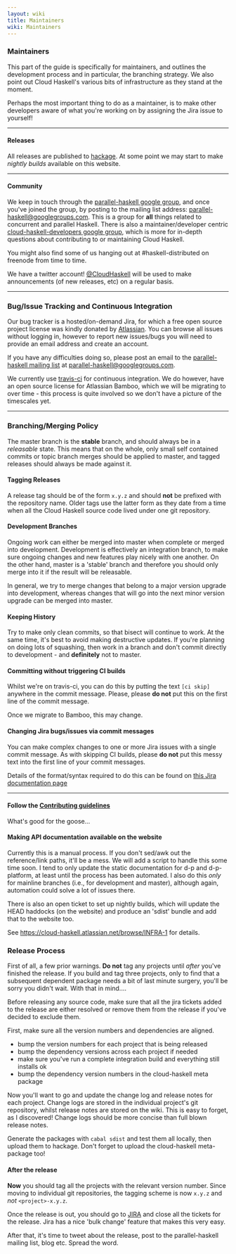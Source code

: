```yaml
---
layout: wiki
title: Maintainers
wiki: Maintainers
---
```


### Maintainers

This part of the guide is specifically for maintainers, and
outlines the development process and in particular, the branching
strategy. We also point out Cloud Haskell's various bits of
infrastructure as they stand at the moment.

Perhaps the most important thing to do as a maintainer, is to
make other developers aware of what you're working on by assigning
the Jira issue to yourself!

----
#### Releases

All releases are published to [hackage][3]. At some point we may start to
make *nightly builds* available on this website.

----

#### Community

We keep in touch through the [parallel-haskell google group][7],
and once you've joined the group, by posting to the mailing list address:
parallel-haskell@googlegroups.com. This is a group for **all** things related
to concurrent and parallel Haskell. There is also a maintainer/developer
centric [cloud-haskell-developers google group][9], which is more for
in-depth questions about contributing to or maintaining Cloud Haskell.

You might also find some of us hanging out at #haskell-distributed on
freenode from time to time.

We have a twitter account! [@CloudHaskell](https://twitter.com/CloudHaskell)
will be used to make announcements (of new releases, etc) on a regular basis.

----

### Bug/Issue Tracking and Continuous Integration

Our bug tracker is a hosted/on-demand Jira, for which a free open source
project license was kindly donated by [Atlassian][6]. You can browse all
issues without logging in, however to report new issues/bugs you will
need to provide an email address and create an account.

If you have any difficulties doing so, please post an email to the
[parallel-haskell mailing list][7] at parallel-haskell@googlegroups.com.

We currently use [travis-ci][11] for continuous integration. We do however,
have an open source license for Atlassian Bamboo, which we will be migrating
to over time - this process is quite involved so we don't have a picture of
the timescales yet.

----

### Branching/Merging Policy

The master branch is the **stable** branch, and should always be
in a *releasable* state. This means that on the whole, only small
self contained commits or topic branch merges should be applied
to master, and tagged releases should always be made against it.

#### Tagging Releases

A release tag should be of the form `x.y.z` and should **not**
be prefixed with the repository name. Older tags use the latter
form as they date from a time when all the Cloud Haskell source
code lived under one git repository.

#### Development Branches

Ongoing work can either be merged into master when complete or
merged into development. Development is effectively an integration
branch, to make sure ongoing changes and new features play nicely
with one another. On the other hand, master is a 'stable' branch
and therefore you should only merge into it if the result will be
releasable.

In general, we try to merge changes that belong to a major version
upgrade into development, whereas changes that will go into the
next minor version upgrade can be merged into master.

#### Keeping History

Try to make only clean commits, so that bisect will continue to work.
At the same time, it's best to avoid making destructive updates. If
you're planning on doing lots of squashing, then work in a branch
and don't commit directly to development - and **definitely** not to
master.

#### Committing without triggering CI builds

Whilst we're on travis-ci, you can do this by putting the text
`[ci skip]` anywhere in the commit message. Please, please
**do not** put this on the first line of the commit message.

Once we migrate to Bamboo, this may change.

#### Changing Jira bugs/issues via commit messages

You can make complex changes to one or more Jira issues with a single
commit message. As with skipping CI builds, please **do not** put this
messy text into the first line of your commit messages.

Details of the format/syntax required to do this can be found on
[this Jira documentation page](https://confluence.atlassian.com/display/AOD/Processing+JIRA+issues+with+commit+messages)

----

#### Follow the <a href="/wiki/contributing.html">Contributing guidelines</a>

What's good for the goose...

#### Making API documentation available on the website

Currently this is a manual process. If you don't sed/awk out the
reference/link paths, it'll be a mess. We will add a script to
handle this some time soon. I tend to only update the static
documentation for d-p and d-p-platform, at least until the process has
been automated. I also do this *only* for mainline branches (i.e.,
for development and master), although again, automation could solve
a lot of issues there.

There is also an open ticket to set up nightly builds, which will
update the HEAD haddocks (on the website) and produce an 'sdist'
bundle and add that to the website too.

See https://cloud-haskell.atlassian.net/browse/INFRA-1 for details.

### Release Process

First of all, a few prior warnings. **Do not** tag any projects
until *after* you've finished the release. If you build and tag
three projects, only to find that a subsequent dependent package
needs a bit of last minute surgery, you'll be sorry you didn't
wait. With that in mind....

Before releasing any source code, make sure that all the jira tickets
added to the release are either resolved or remove them from the
release if you've decided to exclude them.

First, make sure all the version numbers and dependencies are aligned.

* bump the version numbers for each project that is being released
* bump the dependency versions across each project if needed
* make sure you've run a complete integration build and everything still installs ok
* bump the dependency version numbers in the cloud-haskell meta package

Now you'll want to go and update the change log and release notes for each
project. Change logs are stored in the individual project's git repository,
whilst release notes are stored on the wiki. This is easy to forget, as I
discovered! Change logs should be more concise than full blown release
notes.

Generate the packages with `cabal sdist` and test them all locally, then
upload them to hackage. Don't forget to upload the cloud-haskell meta-package
too!

#### After the release

**Now** you should tag all the projects with the relevant version number.
Since moving to individual git repositories, the tagging scheme is now
`x.y.z` and *not* `<project>-x.y.z`.

Once the release is out, you should go to [JIRA](https://cloud-haskell.atlassian.net)
and close all the tickets for the release. Jira has a nice 'bulk change'
feature that makes this very easy.

After that, it's time to tweet about the release, post to the parallel-haskell
mailing list, blog etc. Spread the word.

[1]: https://github.com/haskell-distributed
[2]: https://github.com/haskell-distributed/haskell-distributed.github.com
[3]: http://hackage.haskell.org
[4]: http://git-scm.com/book/en/Git-Basics-Tagging
[5]: https://cloud-haskell.atlassian.net/secure/Dashboard.jspa
[6]: http://atlassian.com/
[7]: https://groups.google.com/forum/?fromgroups=#!forum/parallel-haskell
[8]: /team.html
[9]: https://groups.google.com/forum/?fromgroups#!forum/cloud-haskell-developers
[10]: http://en.wikipedia.org/wiki/Greenwich_Mean_Time
[11]: https://travis-ci.org/
